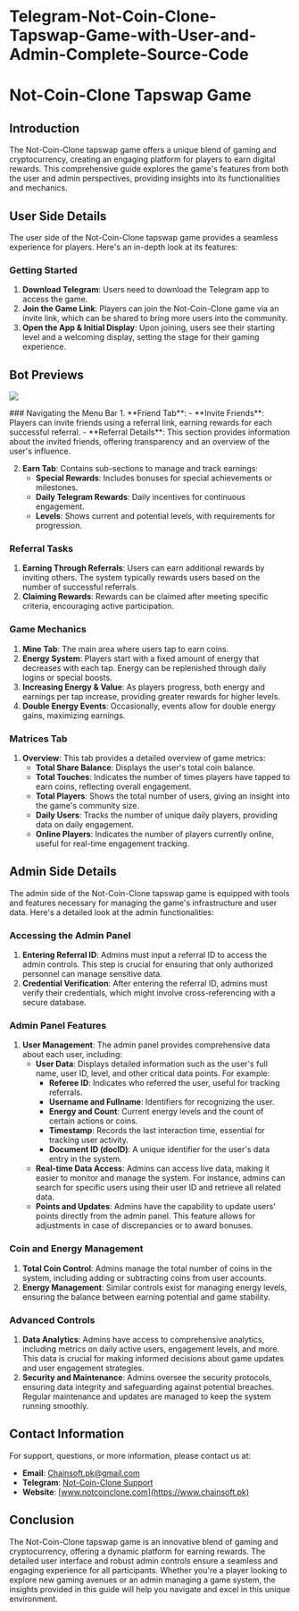 # Telegram-Not-Coin-Clone-Tapswap-Game-with-User-and-Admin-Complete-Source-Code
# Not-Coin-Clone Tapswap Game

## Introduction
The Not-Coin-Clone tapswap game offers a unique blend of gaming and cryptocurrency, creating an engaging platform for players to earn digital rewards. This comprehensive guide explores the game's features from both the user and admin perspectives, providing insights into its functionalities and mechanics.

## User Side Details
The user side of the Not-Coin-Clone tapswap game provides a seamless experience for players. Here's an in-depth look at its features:

### Getting Started
1. **Download Telegram**: Users need to download the Telegram app to access the game.
2. **Join the Game Link**: Players can join the Not-Coin-Clone game via an invite link, which can be shared to bring more users into the community.
3. **Open the App & Initial Display**: Upon joining, users see their starting level and a welcoming display, setting the stage for their gaming experience.

## Bot Previews
<p>

  <img src="https://github.com/user-attachments/assets/211be48c-11ca-4098-89a3-3190a7b971ea"/>
</p>
### Navigating the Menu Bar
1. **Friend Tab**:
    - **Invite Friends**: Players can invite friends using a referral link, earning rewards for each successful referral.
    - **Referral Details**: This section provides information about the invited friends, offering transparency and an overview of the user's influence.

2. **Earn Tab**: Contains sub-sections to manage and track earnings:
    - **Special Rewards**: Includes bonuses for special achievements or milestones.
    - **Daily Telegram Rewards**: Daily incentives for continuous engagement.
    - **Levels**: Shows current and potential levels, with requirements for progression.

### Referral Tasks
1. **Earning Through Referrals**: Users can earn additional rewards by inviting others. The system typically rewards users based on the number of successful referrals.
2. **Claiming Rewards**: Rewards can be claimed after meeting specific criteria, encouraging active participation.

### Game Mechanics
1. **Mine Tab**: The main area where users tap to earn coins.
2. **Energy System**: Players start with a fixed amount of energy that decreases with each tap. Energy can be replenished through daily logins or special boosts.
3. **Increasing Energy & Value**: As players progress, both energy and earnings per tap increase, providing greater rewards for higher levels.
4. **Double Energy Events**: Occasionally, events allow for double energy gains, maximizing earnings.

### Matrices Tab
1. **Overview**: This tab provides a detailed overview of game metrics:
    - **Total Share Balance**: Displays the user's total coin balance.
    - **Total Touches**: Indicates the number of times players have tapped to earn coins, reflecting overall engagement.
    - **Total Players**: Shows the total number of users, giving an insight into the game's community size.
    - **Daily Users**: Tracks the number of unique daily players, providing data on daily engagement.
    - **Online Players**: Indicates the number of players currently online, useful for real-time engagement tracking.

## Admin Side Details
The admin side of the Not-Coin-Clone tapswap game is equipped with tools and features necessary for managing the game's infrastructure and user data. Here's a detailed look at the admin functionalities:

### Accessing the Admin Panel
1. **Entering Referral ID**: Admins must input a referral ID to access the admin controls. This step is crucial for ensuring that only authorized personnel can manage sensitive data.
2. **Credential Verification**: After entering the referral ID, admins must verify their credentials, which might involve cross-referencing with a secure database.

### Admin Panel Features
1. **User Management**: The admin panel provides comprehensive data about each user, including:
    - **User Data**: Displays detailed information such as the user's full name, user ID, level, and other critical data points. For example:
        - **Referee ID**: Indicates who referred the user, useful for tracking referrals.
        - **Username and Fullname**: Identifiers for recognizing the user.
        - **Energy and Count**: Current energy levels and the count of certain actions or coins.
        - **Timestamp**: Records the last interaction time, essential for tracking user activity.
        - **Document ID (docID)**: A unique identifier for the user's data entry in the system.
    - **Real-time Data Access**: Admins can access live data, making it easier to monitor and manage the system. For instance, admins can search for specific users using their user ID and retrieve all related data.
    - **Points and Updates**: Admins have the capability to update users' points directly from the admin panel. This feature allows for adjustments in case of discrepancies or to award bonuses.

### Coin and Energy Management
1. **Total Coin Control**: Admins manage the total number of coins in the system, including adding or subtracting coins from user accounts.
2. **Energy Management**: Similar controls exist for managing energy levels, ensuring the balance between earning potential and game stability.

### Advanced Controls
1. **Data Analytics**: Admins have access to comprehensive analytics, including metrics on daily active users, engagement levels, and more. This data is crucial for making informed decisions about game updates and user engagement strategies.
2. **Security and Maintenance**: Admins oversee the security protocols, ensuring data integrity and safeguarding against potential breaches. Regular maintenance and updates are managed to keep the system running smoothly.

## Contact Information
For support, questions, or more information, please contact us at:

- **Email**: Chainsoft.pk@gmail.com 
- **Telegram**: [Not-Coin-Clone Support](https://t.me/notcoinclonesupport)
- **Website**: [www.notcoinclone.com](https://www.chainsoft.pk)

## Conclusion
The Not-Coin-Clone tapswap game is an innovative blend of gaming and cryptocurrency, offering a dynamic platform for earning rewards. The detailed user interface and robust admin controls ensure a seamless and engaging experience for all participants. Whether you're a player looking to explore new gaming avenues or an admin managing a game system, the insights provided in this guide will help you navigate and excel in this unique environment.
